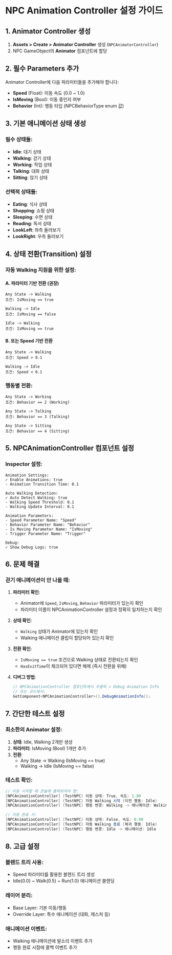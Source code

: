 # NPC Animation Controller 설정 가이드

## 1. Animator Controller 생성

1. **Assets > Create > Animator Controller** 생성 (`NPCAnimatorController`)
2. NPC GameObject의 **Animator** 컴포넌트에 할당

## 2. 필수 Parameters 추가

Animator Controller에 다음 파라미터들을 추가해야 합니다:

- **Speed** (Float): 이동 속도 (0.0 ~ 1.0)
- **IsMoving** (Bool): 이동 중인지 여부
- **Behavior** (Int): 행동 타입 (NPCBehaviorType enum 값)

## 3. 기본 애니메이션 상태 생성

### 필수 상태들:
- **Idle**: 대기 상태
- **Walking**: 걷기 상태  
- **Working**: 작업 상태
- **Talking**: 대화 상태
- **Sitting**: 앉기 상태

### 선택적 상태들:
- **Eating**: 식사 상태
- **Shopping**: 쇼핑 상태
- **Sleeping**: 수면 상태
- **Reading**: 독서 상태
- **LookLeft**: 좌측 둘러보기
- **LookRight**: 우측 둘러보기

## 4. 상태 전환(Transition) 설정

### 자동 Walking 지원을 위한 설정:

#### A. 파라미터 기반 전환 (권장)
```
Any State -> Walking
조건: IsMoving == true

Walking -> Idle  
조건: IsMoving == false

Idle -> Walking
조건: IsMoving == true
```

#### B. 또는 Speed 기반 전환
```
Any State -> Walking
조건: Speed > 0.1

Walking -> Idle
조건: Speed < 0.1
```

### 행동별 전환:
```
Any State -> Working
조건: Behavior == 2 (Working)

Any State -> Talking  
조건: Behavior == 3 (Talking)

Any State -> Sitting
조건: Behavior == 4 (Sitting)
```

## 5. NPCAnimationController 컴포넌트 설정

### Inspector 설정:
```
Animation Settings:
✓ Enable Animations: true
- Animation Transition Time: 0.1

Auto Walking Detection:
✓ Auto Detect Walking: true  
- Walking Speed Threshold: 0.1
- Walking Update Interval: 0.1

Animation Parameters:
- Speed Parameter Name: "Speed"
- Behavior Parameter Name: "Behavior" 
- Is Moving Parameter Name: "IsMoving"
- Trigger Parameter Name: "Trigger"

Debug:
✓ Show Debug Logs: true
```

## 6. 문제 해결

### 걷기 애니메이션이 안 나올 때:

1. **파라미터 확인**:
   - Animator에 `Speed`, `IsMoving`, `Behavior` 파라미터가 있는지 확인
   - 파라미터 이름이 NPCAnimationController 설정과 정확히 일치하는지 확인

2. **상태 확인**:
   - `Walking` 상태가 Animator에 있는지 확인
   - Walking 애니메이션 클립이 할당되어 있는지 확인

3. **전환 확인**:
   - `IsMoving == true` 조건으로 Walking 상태로 전환되는지 확인
   - `HasExitTime`이 체크되어 있다면 해제 (즉시 전환을 위해)

4. **디버그 방법**:
   ```csharp
   // NPCAnimationController 컴포넌트에서 우클릭 > Debug Animation Info
   // 또는 코드에서:
   GetComponent<NPCAnimationController>().DebugAnimationInfo();
   ```

## 7. 간단한 테스트 설정

### 최소한의 Animator 설정:
1. **상태**: Idle, Walking 2개만 생성
2. **파라미터**: IsMoving (Bool) 1개만 추가
3. **전환**: 
   - Any State -> Walking (IsMoving == true)
   - Walking -> Idle (IsMoving == false)

### 테스트 확인:
```csharp
// 이동 시작할 때 콘솔에 출력되어야 함:
[NPCAnimationController] (TestNPC) 이동 상태: True, 속도: 1.00
[NPCAnimationController] (TestNPC) 자동 Walking 시작 (이전 행동: Idle)
[NPCAnimationController] (TestNPC) 행동 변경: Walking -> 애니메이션: Walking

// 이동 완료 시:
[NPCAnimationController] (TestNPC) 이동 상태: False, 속도: 0.00  
[NPCAnimationController] (TestNPC) 자동 Walking 종료 (복귀 행동: Idle)
[NPCAnimationController] (TestNPC) 행동 변경: Idle -> 애니메이션: Idle
```

## 8. 고급 설정

### 블렌드 트리 사용:
- Speed 파라미터를 활용한 블렌드 트리 생성
- Idle(0.0) ~ Walk(0.5) ~ Run(1.0) 애니메이션 블렌딩

### 레이어 분리:
- Base Layer: 기본 이동/행동
- Override Layer: 특수 애니메이션 (대화, 제스처 등)

### 애니메이션 이벤트:
- Walking 애니메이션에 발소리 이벤트 추가
- 행동 완료 시점에 콜백 이벤트 추가 